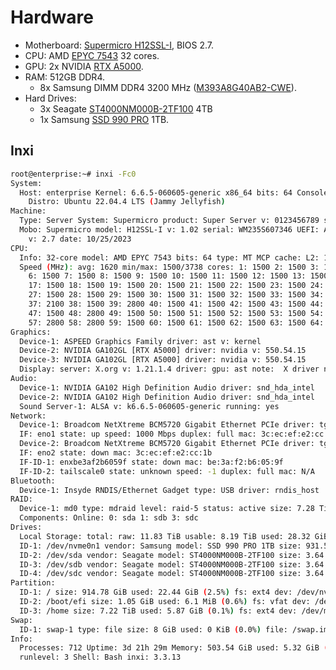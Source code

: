 # Hardware

- Motherboard: [Supermicro H12SSL-I](https://www.supermicro.com/en/products/motherboard/h12ssl-i), BIOS 2.7.
- CPU: AMD [EPYC 7543](https://www.amd.com/en/products/cpu/amd-epyc-7543) 32 cores.
- GPU: 2x NVIDIA [RTX A5000](https://www.nvidia.com/en-us/design-visualization/rtx-a5000/).
- RAM: 512GB DDR4.
  - 8x Samsung DIMM DDR4 3200 MHz ([M393A8G40AB2-CWE](https://semiconductor.samsung.com/dram/module/rdimm/m393a8g40ab2-cwe/)).
- Hard Drives:
  - 3x Seagate [ST4000NM000B-2TF100](https://www.seagate.com/products/enterprise-drives/exos-e/7e10/) 4TB
  - 1x Samsung [SSD 990 PRO](https://semiconductor.samsung.com/consumer-storage/internal-ssd/990-pro/) 1TB.

## Inxi

```bash
root@enterprise:~# inxi -Fc0
System:
  Host: enterprise Kernel: 6.6.5-060605-generic x86_64 bits: 64 Console: pty pts/3
    Distro: Ubuntu 22.04.4 LTS (Jammy Jellyfish)
Machine:
  Type: Server System: Supermicro product: Super Server v: 0123456789 serial: 0123456789
  Mobo: Supermicro model: H12SSL-I v: 1.02 serial: WM235S607346 UEFI: American Megatrends
    v: 2.7 date: 10/25/2023
CPU:
  Info: 32-core model: AMD EPYC 7543 bits: 64 type: MT MCP cache: L2: 16 MiB
  Speed (MHz): avg: 1620 min/max: 1500/3738 cores: 1: 1500 2: 1500 3: 1500 4: 2800 5: 1500
    6: 1500 7: 1500 8: 1500 9: 1500 10: 1500 11: 1500 12: 1500 13: 1500 14: 1500 15: 1500 16: 1500
    17: 1500 18: 1500 19: 1500 20: 1500 21: 1500 22: 1500 23: 1500 24: 1500 25: 1500 26: 1500
    27: 1500 28: 1500 29: 1500 30: 1500 31: 1500 32: 1500 33: 1500 34: 1500 35: 1500 36: 1500
    37: 2100 38: 1500 39: 2800 40: 1500 41: 1500 42: 1500 43: 1500 44: 1500 45: 1500 46: 1500
    47: 1500 48: 2800 49: 1500 50: 1500 51: 1500 52: 1500 53: 1500 54: 2100 55: 1500 56: 1500
    57: 2800 58: 2800 59: 1500 60: 1500 61: 1500 62: 1500 63: 1500 64: 1500
Graphics:
  Device-1: ASPEED Graphics Family driver: ast v: kernel
  Device-2: NVIDIA GA102GL [RTX A5000] driver: nvidia v: 550.54.15
  Device-3: NVIDIA GA102GL [RTX A5000] driver: nvidia v: 550.54.15
  Display: server: X.org v: 1.21.1.4 driver: gpu: ast note:  X driver n/a tty: 180x50
Audio:
  Device-1: NVIDIA GA102 High Definition Audio driver: snd_hda_intel
  Device-2: NVIDIA GA102 High Definition Audio driver: snd_hda_intel
  Sound Server-1: ALSA v: k6.6.5-060605-generic running: yes
Network:
  Device-1: Broadcom NetXtreme BCM5720 Gigabit Ethernet PCIe driver: tg3
  IF: eno1 state: up speed: 1000 Mbps duplex: full mac: 3c:ec:ef:e2:cc:1a
  Device-2: Broadcom NetXtreme BCM5720 Gigabit Ethernet PCIe driver: tg3
  IF: eno2 state: down mac: 3c:ec:ef:e2:cc:1b
  IF-ID-1: enxbe3af2b6059f state: down mac: be:3a:f2:b6:05:9f
  IF-ID-2: tailscale0 state: unknown speed: -1 duplex: full mac: N/A
Bluetooth:
  Device-1: Insyde RNDIS/Ethernet Gadget type: USB driver: rndis_host
RAID:
  Device-1: md0 type: mdraid level: raid-5 status: active size: 7.28 TiB report: 3/3 UUU
  Components: Online: 0: sda 1: sdb 3: sdc
Drives:
  Local Storage: total: raw: 11.83 TiB usable: 8.19 TiB used: 28.32 GiB (0.3%)
  ID-1: /dev/nvme0n1 vendor: Samsung model: SSD 990 PRO 1TB size: 931.51 GiB
  ID-2: /dev/sda vendor: Seagate model: ST4000NM000B-2TF100 size: 3.64 TiB
  ID-3: /dev/sdb vendor: Seagate model: ST4000NM000B-2TF100 size: 3.64 TiB
  ID-4: /dev/sdc vendor: Seagate model: ST4000NM000B-2TF100 size: 3.64 TiB
Partition:
  ID-1: / size: 914.78 GiB used: 22.44 GiB (2.5%) fs: ext4 dev: /dev/nvme0n1p2
  ID-2: /boot/efi size: 1.05 GiB used: 6.1 MiB (0.6%) fs: vfat dev: /dev/nvme0n1p1
  ID-3: /home size: 7.22 TiB used: 5.87 GiB (0.1%) fs: ext4 dev: /dev/md0
Swap:
  ID-1: swap-1 type: file size: 8 GiB used: 0 KiB (0.0%) file: /swap.img
Info:
  Processes: 712 Uptime: 3d 21h 29m Memory: 503.54 GiB used: 5.32 GiB (1.1%) Init: systemd
  runlevel: 3 Shell: Bash inxi: 3.3.13
```
